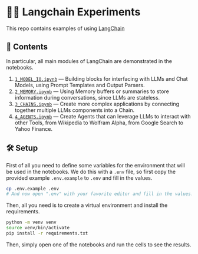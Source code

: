 
# 🦜🔗 Langchain Experiments

This repo contains examples of using [LangChain](https://github.com/hwchase17/langchain)

## 📖 Contents

In particular, all main modules of LangChain are demonstrated in the notebooks.

1. [`1_MODEL_IO.ipynb`](1_MODEL_IO.ipynb) — Building blocks for interfacing with LLMs and Chat Models, using Prompt Templates and Output Parsers.
2. [`2_MEMORY.ipynb`](2_MEMORY.ipynb) — Using Memory buffers or summaries to store information during conversations, since LLMs are stateless.
3. [`3_CHAINS.ipynb`](3_CHAINS.ipynb) — Create more complex applications by connecting together multiple LLMs components into a Chain.
4. [`4_AGENTS.ipynb`](4_AGENTS.ipynb) — Create Agents that can leverage LLMs to interact with other Tools, from Wikipedia to Wolfram Alpha, from Google Search to Yahoo Finance.

## 🛠️ Setup

First of all you need to define some variables for the environment that will be used in the notebooks.
We do this with a `.env` file, so first copy the provided example `.env.example` to `.env` and fill in the values.

```bash
cp .env.example .env
# And now open ".env" with your favorite editor and fill in the values!
```

Then, all you need is to create a virtual environment and install the requirements.

```bash
python -m venv venv
source venv/bin/activate
pip install -r requirements.txt
```

Then, simply open one of the notebooks and run the cells to see the results.
